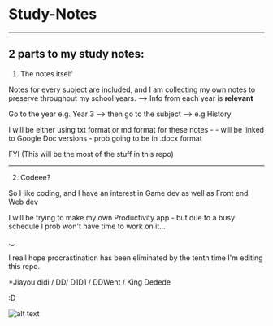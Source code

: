 # Study-Notes
---
2 parts to my study notes:
---
1. The notes itself

Notes for every subject are included, and I am collecting my own notes to preserve throughout my school years. --> Info from each year is **relevant**

Go to the year e.g. Year 3 --> then go to the subject --> e.g History

I will be either using txt format or md format for these notes - - will be linked to Google Doc versions - prob going to be in .docx format

FYI (This will be the most of the stuff in this repo)

---

2. Codeee?

So I like coding, and I have an interest in Game dev as well as Front end Web dev

I will be trying to make my own Productivity app - but due to a busy schedule I prob won't have time to work on it...

._.

I reall hope procrastination has been eliminated by the tenth time I'm editing this repo.

*Jiayou didi / DD/ D1D1 / DDWent / King Dedede

:D

![alt text][logo]

[logo]: https://github.com/DD-07/Study-Notes/raw/master/src/common/images/icon48.png "Logo Title Text 2"


